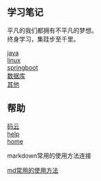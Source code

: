## 学习笔记

平凡的我们都拥有不平凡的梦想。<br/>
终身学习，集跬步至千里。

[comment]: <> (基本的大模块)
  [java](java/) <br/>
  [linux](linux/) <br/>
  [springboot](springboot/) <br/>
  [数据库](数据库/) <br/>
  [其他](computer/) <br/>


## 帮助
  [码云](https://gitee.com/L10052108/doc) <br/>
  [help](help/) <br/>
  [home]() <br/>

markdown常用的使用方法连接

[md常用的使用方法](help/docsify/page.md)<br/>

